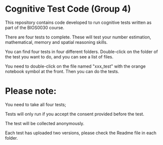 
# Cognitive Test Code (Group 4)

This repository contains code developed to run cognitive tests written as part of the BIOS0030 course.

There are four tests to complete. These will test your number estimation, mathematical, memory and spatial reasoning skills.

You can find four tests in four different folders.
Double-click on the folder of the test you want to do, and you can see a list of files.

You need to double-click on the file named "xxx_test" with the orange notebook symbol at the front. Then you can do the tests.

# Please note:
You need to take all four tests;

Tests will only run if you accept the consent provided before the test.

The test will be collected anonymously.

Each test has uploaded two versions, please check the Readme file in each folder.
